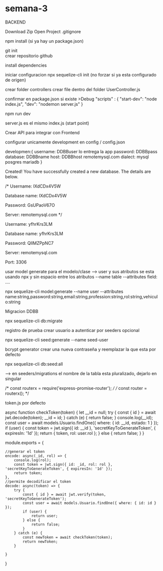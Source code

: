 # semana-3


BACKEND

Download Zip 
Open Project 
.gitignore

npm install   (si ya hay un package.json)

git init  
crear repositorio github


install dependencies

iniciar configuracion
npx sequelize-cli init (no forzar  si ya esta configurado de origen)

crear folder    controllers
crear file dentro del folder UserController.js


confirmar en package.json si  existe  >Debug   "scripts" : { "start-dev": "node index.js", "dev": "nodemon server.js" }

npm run dev


server.js  es el mismo index.js (start point)


Crear API para integrar con Frontend

configurar  unicamente development  en config / config.json

developmen:{ 
    username: DDBBuser   lo entrega la app
    password: DDBBpass
    database: DDBBname
    host: DDBBhost          remotemysql.com
    dialect:  mysql   posgres   mariadb
}

Created!
You have successfully created a new database. The details are below.


/* 
Username: lXdCDx4V5W

Database name: lXdCDx4V5W

Password: GsUPaoV67O

Server: remotemysql.com */




Username: yfhrKrs3LM

Database name: yfhrKrs3LM

Password: QlIMZPpNC7

Server: remotemysql.com

Port: 3306



usar model generate  para el modelo/clase --> user  y sus atributos
se esta usando npx   y  sin espacio entre los atributos  --name table   --attributes field: ....

npx sequelize-cli model:generate --name user --attributes name:string,password:string,email:string,profession:string,rol:string,vehiculo:string
 

Migracion DDBB

npx sequelize-cli db:migrate


registro de prueba   crear usuario a autenticar por seeders   opcional

npx sequelize-cli seed:generate --name seed-user

bcrypt generator crear una nueva contraseña y reemplazar la que esta por defecto

npx sequelize-cli db:seed:all

--> en seeders/migrations el nombre de la tabla esta pluralizado,  dejarlo en singular





/* const routerx = require('express-promise-router'); */
/* const router = routerx(); */







token.js  por defecto

async function checkToken(token) {
    let __id = null;
    try {
        const { id } = await jwt.decode(token);
        __id = id;
    } catch (e) {
        return false;
    }
    console.log(__id);
    const user = await models.Usuario.findOne({ where: { id: __id, estado: 1 } });
    if (user) {
        const token = jwt.sign({ id: __id }, 'secretKeyToGenerateToken', { expiresIn: '1d' });
        return { token, rol: user.rol };
    } else {
        return false;
    }
}

module.exports = {

    //generar el token
    encode: async(_id, rol) => {
        console.log(rol);
        const token = jwt.sign({ id: _id, rol: rol }, 'secretKeyToGenerateToken', { expiresIn: '1d' });
        return token;
    },
    //permite decodificar el token
    decode: async(token) => {
        try {
            const { id } = await jwt.verify(token, 'secretKeyToGenerateToken');
            const user = await models.Usuario.findOne({ where: { id: id } });
            if (user) {
                return user;
            } else {
                return false;
            }
        } catch (e) {
            const newToken = await checkToken(token);
            return newToken;
        }

    }
}